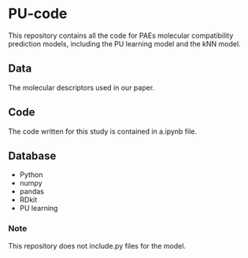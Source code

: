 # PU-code
This repository contains all the code for PAEs molecular compatibility prediction models, including the PU learning model and the kNN model.
## Data
The molecular descriptors used in our paper.
## Code
The code written for this study is contained in a.ipynb file.
## Database
- Python 
- numpy 
- pandas
- RDkit
- PU learning
### Note
This repository does not include.py files for the model.
